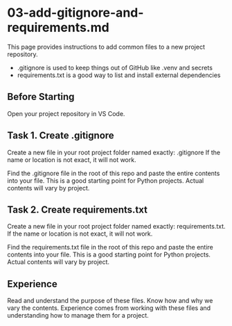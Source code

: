 # 03-add-gitignore-and-requirements.md

This page provides instructions to add common files to a new project repository. 

- .gitignore is used to keep things out of GitHub like .venv and secrets
- requirements.txt is a good way to list and install external dependencies

## Before Starting

Open your project repository in VS Code. 

## Task 1. Create .gitignore 

Create a new file in your root project folder named exactly: .gitignore
If the name or location is not exact, it will not work. 

Find the .gitignore file in the root of this repo and paste the entire contents into your file.
This is a good starting point for Python projects. 
Actual contents will vary by project. 


## Task 2. Create requirements.txt

Create a new file in your root project folder named exactly: requirements.txt.
If the name or location is not exact, it will not work. 

Find the requirements.txt file in the root of this repo and paste the entire contents into your file.
This is a good starting point for Python projects. 
Actual contents will vary by project. 

## Experience 

Read and understand the purpose of these files. 
Know how and why we vary the contents.
Experience comes from working with these files and understanding how to manage them for a project.
